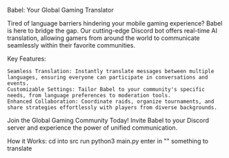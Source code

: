 Babel: Your Global Gaming Translator

Tired of language barriers hindering your mobile gaming experience? Babel is here to bridge the gap. Our cutting-edge Discord bot offers real-time AI translation, allowing gamers from around the world to communicate seamlessly within their favorite communities.

Key Features:

    Seamless Translation: Instantly translate messages between multiple languages, ensuring everyone can participate in conversations and events.
    Customizable Settings: Tailor Babel to your community's specific needs, from language preferences to moderation tools.
    Enhanced Collaboration: Coordinate raids, organize tournaments, and share strategies effortlessly with players from diverse backgrounds.

Join the Global Gaming Community Today!
Invite Babel to your Discord server and experience the power of unified communication.

How it Works:
cd into src
run python3 main.py
enter in "" something to translate